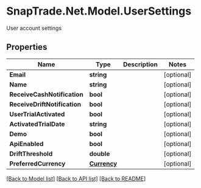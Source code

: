 # SnapTrade.Net.Model.UserSettings
User account settings

## Properties

Name | Type | Description | Notes
------------ | ------------- | ------------- | -------------
**Email** | **string** |  | [optional] 
**Name** | **string** |  | [optional] 
**ReceiveCashNotification** | **bool** |  | [optional] 
**ReceiveDriftNotification** | **bool** |  | [optional] 
**UserTrialActivated** | **bool** |  | [optional] 
**ActivatedTrialDate** | **string** |  | [optional] 
**Demo** | **bool** |  | [optional] 
**ApiEnabled** | **bool** |  | [optional] 
**DriftThreshold** | **double** |  | [optional] 
**PreferredCurrency** | [**Currency**](Currency.md) |  | [optional] 

[[Back to Model list]](../README.md#documentation-for-models) [[Back to API list]](../README.md#documentation-for-api-endpoints) [[Back to README]](../README.md)

